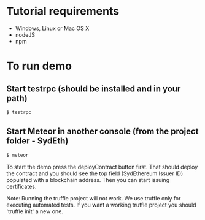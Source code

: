 # Tutorial requirements
* Windows, Linux or Mac OS X
* nodeJS
* npm


# To run demo
## Start testrpc (should be installed and in your path)
```Bash
$ testrpc
```
## Start Meteor in another console (from the project folder - SydEth)
```Bash
$ meteor
```

To start the demo press the deployContract button first. That should deploy the contract and you should see the top field (SydEthereum Issuer ID) populated with a blockchain address. Then you can start issuing certificates.

Note: Running the truffle project will not work. We use truffle only for executing automated tests. If you want a working truffle project you should 'truffle init' a new one.
